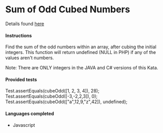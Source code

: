 # Sum of Odd Cubed Numbers

Details found [here](https://www.codewars.com/kata/580dda86c40fa6c45f00028a/solutions/javascript)

#### Instructions

Find the sum of the odd numbers within an array, after cubing the initial integers. This function will return undefined (NULL in PHP) if any of the values aren't numbers.

Note: There are ONLY integers in the JAVA and C# versions of this Kata.

#### Provided tests

Test.assertEquals(cubeOdd([1, 2, 3, 4]), 28);
Test.assertEquals(cubeOdd([-3,-2,2,3]), 0);
Test.assertEquals(cubeOdd(["a",12,9,"z",42]), undefined);

#### Languages completed

- Javascript
